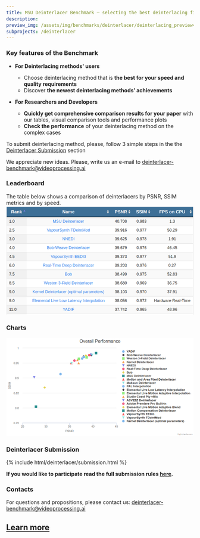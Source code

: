 ```yaml
---
title: MSU Deinterlacer Benchmark — selecting the best deinterlacing filter
description:
preview_img: /assets/img/benchmarks/deinterlacer/deinterlacing_preview480x270.png
subprojects: /deinterlacer
---
```


<script src="https://code.highcharts.com/highcharts.js"></script>
<script src="https://code.highcharts.com/modules/exporting.js"></script>
<script src="https://code.highcharts.com/modules/export-data.js"></script>
<script src="https://code.highcharts.com/modules/accessibility.js"></script>
<script src="https://ajax.googleapis.com/ajax/libs/jquery/1.8.2/jquery.min.js"></script>
<script src="https://code.highcharts.com/highcharts-more.js"></script>
<link rel="stylesheet" type="text/css" href="https://cdn.datatables.net/1.10.22/css/jquery.dataTables.css">
<script type="text/javascript" charset="utf8"
   src="https://cdn.datatables.net/1.10.22/js/jquery.dataTables.js"></script>

<style>
    .subproject-links {
        display: flex;
        flex-wrap: wrap;
        margin-top: 20px;
    }

    .subproject-links a {
        background-color: #f0f0f0;
        color: black;
        font-size: 16px;
        padding: 10px 15px;

        text-align: center;
        text-decoration: none;

        margin: 4px 8px;
        border-radius: 10px;
    }

    .subproject-links a:hover {
        background-color: #e0e0e0;
        text-decoration: none;
    }

    table.deint {
        display: table;
    }
</style>



### Key features of the Benchmark


*   **For Deinterlacing methods' users**
    *   Choose deinterlacing method that is **the best for your speed and quality requirements**
    *   Discover **the newest deinterlacing methods’ achievements**

*   **For Researchers and Developers**
    *   **Quickly get comprehensive comparison results for your paper** with our tables, visual comparison tools and performance plots
    *   **Check the performance** of your deinterlacing method on the complex cases


To submit deinterlacing method, please, follow 3 simple steps in the the [Deinterlacer Submission](#participate) section

We appreciate new ideas. Please, write us an e-mail to <deinterlacer-benchmark@videoprocessing.ai>



### <span id="leaderboard"></span> Leaderboard

The table below shows a comparison of deinterlacers by PSNR, SSIM metrics and by speed.
<a href="https://videoprocessing.ai/benchmarks/deinterlacer.html"><img src="/assets/img/benchmarks/deinterlacer/leaderboard.png"></a>



### Charts

<a href="https://videoprocessing.ai/benchmarks/deinterlacer.html"><img src="/assets/img/benchmarks/deinterlacer/chart.png"></a>



### <span id="participate"></span> Deinterlacer Submission

{% include html/deinterlacer/submission.html %}

**If you would like to participate read the full submission rules [here](https://videoprocessing.ai/benchmarks/deinterlacer.html#participate).**

### <span id="contacts"></span>Contacts

For questions and propositions, please contact us: <deinterlacer-benchmark@videoprocessing.ai>

## [Learn more](https://videoprocessing.ai/benchmarks/deinterlacer.html)